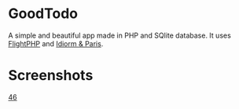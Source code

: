 # GoodTodo

A simple and beautiful app made in PHP and SQlite database. It uses [FlightPHP][1] and [Idiorm & Paris][2].

# Screenshots

[4][5][6]

  [4]: http://sarfraznawaz.files.wordpress.com/2014/02/localhost-todo-home.png?w=600&h=247
  [5]: http://sarfraznawaz.files.wordpress.com/2014/02/localhost-todo-settings.png?w=600&h=280
  [6]: http://sarfraznawaz.files.wordpress.com/2014/02/localhost-todo-categories.png?w=600&h=280


  [1]: http://flightphp.com/
  [2]: http://j4mie.github.io/idiormandparis/
  [3]: http://sarfraznawaz.wordpress.com/2014/02/23/goodtodo-php-and-sqlite-app/